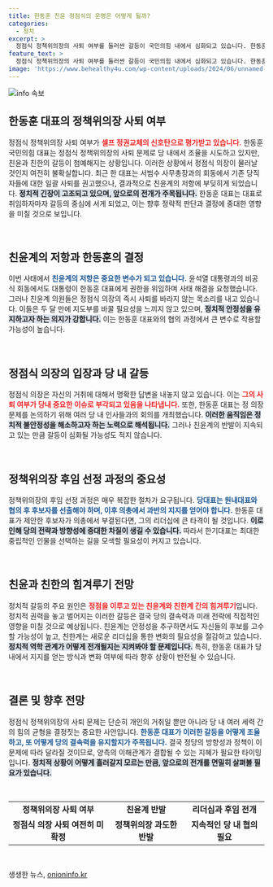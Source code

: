 ```yaml
---
title: 한동훈 친윤 정점식의 운명은 어떻게 될까?
categories:
  - 정치
excerpt: >
  정점식 정책위의장의 사퇴 여부를 둘러싼 갈등이 국민의힘 내에서 심화되고 있습니다. 한동훈 대표와 친윤계의 힘겨루기가 예상되며, 정책위의장 교체가 당의 미래를 좌우할 것으로 보입니다. 과연 새로운 돌파구는 마련될 수 있을까요?
feature_text: >
  정점식 정책위의장의 사퇴 여부를 둘러싼 갈등이 국민의힘 내에서 심화되고 있습니다. 한동훈 대표와 친윤계의 힘겨루기가 예상되며, 정책위의장 교체가 당의 미래를 좌우할 것으로 보입니다. 과연 새로운 돌파구는 마련될 수 있을까요?
image: 'https://www.behealthy4u.com/wp-content/uploads/2024/06/unnamed-file.png'
---
```


<p><img src="https://www.behealthy4u.com/wp-content/uploads/2024/06/unnamed-file.png" alt="info 속보" /></p>

<h2 data-ke-size="size26">한동훈 대표의 정책위의장 사퇴 여부</h2>

<p data-ke-size="size16">정점식 정책위의장 사퇴 여부가 <b><span style="color: #ee2323;">셀프 정권교체의 신호탄으로 평가받고 있습니다.</span></b> 한동훈 국민의힘 대표는 정점식 정책위의장의 사퇴 문제로 당 내에서 조율을 시도하고 있지만, 친윤과 친한의 갈등이 첨예해지는 상황입니다. 이러한 상황에서 정점식 의장이 물러날 것인지 여전히 불확실합니다. 최근 한 대표는 서범수 사무총장과의 회동에서 기존 당직자들에 대한 일괄 사퇴를 권고했으나, 결과적으로 친윤계의 저항에 부딪히게 되었습니다. <b><span style="background-color: #21538527;">정치적 긴장이 고조되고 있으며, 앞으로의 전개가 주목됩니다.</span></b> 한동훈 대표는 대표로 취임하자마자 갈등의 중심에 서게 되었고, 이는 향후 정략적 판단과 결정에 중대한 영향을 미칠 것으로 보입니다.</p>

<p data-ke-size="size16">&nbsp;</p>

<h2 data-ke-size="size26">친윤계의 저항과 한동훈의 결정</h2>

<p data-ke-size="size16">이번 사태에서 <b><span style="color: #1a5490;">친윤계의 저항은 중요한 변수가 되고 있습니다.</span></b> 윤석열 대통령과의 비공식 회동에서도 대통령이 한동훈 대표에게 권한을 위임하며 사태 해결을 요청했습니다. 그러나 친윤계 의원들은 정점식 의장의 즉시 사퇴를 바라지 않는 목소리를 내고 있습니다. 이들은 두 달 만에 지도부를 바꿀 필요성을 느끼지 않고 있으며, <b><span style="background-color: #21538527;">정치적 안정성을 유지하고자 하는 의지가 강합니다.</span></b> 이는 한동훈 대표와의 협의 과정에서 큰 변수로 작용할 가능성이 높습니다.</p>

<p data-ke-size="size16">&nbsp;</p>

<h2 data-ke-size="size26">정점식 의장의 입장과 당 내 갈등</h2>

<p data-ke-size="size16">정점식 의장은 자신의 거취에 대해서 명확한 답변을 내놓지 않고 있습니다. 이는 <b><span style="color: #ee2323;">그의 사퇴 여부가 당내 중요한 이슈로 부각되고 있음을 나타냅니다.</span></b> 또한, 한동훈 대표는 정 의장 문제를 논의하기 위해 여러 당 내 인사들과의 회의를 개최했습니다. <b><span style="background-color: #21538527;">이러한 움직임은 정치적 불안정성을 해소하고자 하는 노력으로 해석됩니다.</span></b> 그러나 친윤계의 반발이 지속되고 있는 만큼 갈등이 심화될 가능성도 적지 않습니다.</p>

<p data-ke-size="size16">&nbsp;</p>

<h2 data-ke-size="size26">정책위의장 후임 선정 과정의 중요성</h2>

<p data-ke-size="size16">정책위의장의 후임 선정 과정은 매우 복잡한 절차가 요구됩니다. <b><span style="color: #1a5490;">당대표는 원내대표와 협의 후 후보자를 선출해야 하며, 이후 의총에서 과반의 지지를 얻어야 합니다.</span></b> 한동훈 대표가 제안한 후보자가 의총에서 부결된다면, 그의 리더십에 큰 타격이 될 것입니다. <b><span style="background-color: #21538527;">이로 인해 당의 전략과 방향성에 중대한 차질이 생길 수 있습니다.</span></b> 따라서 한기대표는 최대한 중립적인 인물을 선택하는 길을 모색할 필요성이 커지고 있습니다.</p>

<p data-ke-size="size16">&nbsp;</p>

<h2 data-ke-size="size26">친윤과 친한의 힘겨루기 전망</h2>

<p data-ke-size="size16">정치적 갈등의 주요 원인은 <b><span style="color: #ee2323;">정점을 이루고 있는 친윤계와 친한계 간의 힘겨루기</span></b>입니다. 정치적 권력을 놓고 벌어지는 이러한 갈등은 결국 당의 결속력과 미래 전략에 직접적인 영향을 미칠 것으로 예상됩니다. 친윤계는 안정성을 추구하면서도 자신들의 후보를 고수할 가능성이 높고, 친한계는 새로운 리더십을 통한 변화의 필요성을 절감하고 있습니다. <b><span style="background-color: #21538527;">정치적 역학 관계가 어떻게 전개될지는 지켜봐야 할 문제입니다.</span></b> 특히, 한동훈 대표가 당 내에서 지지를 얻는 방식과 변화 여부에 따라 향후 상황이 반전될 수 있습니다.</p>

<p data-ke-size="size16">&nbsp;</p>

<h2 data-ke-size="size26">결론 및 향후 전망</h2>

<p data-ke-size="size16">정점식 정책위의장의 사퇴 문제는 단순히 개인의 거취일 뿐만 아니라 당 내 여러 세력 간의 힘의 균형을 결정짓는 중요한 사안입니다. <b><span style="color: #1a5490;">한동훈 대표가 이러한 갈등을 어떻게 조율하고, 또 어떻게 당의 결속력을 유지할지가 주목됩니다.</span></b> 결국 정당의 방향성과 정책이 이 문제에 따라 달라질 것이므로, 양측의 이해관계가 결합될 수 있는 지혜가 필요한 타이밍입니다. <b><span style="background-color: #21538527;">정치적 상황이 어떻게 흘러갈지 모르는 만큼, 앞으로의 전개를 면밀히 살펴볼 필요가 있습니다.</span></b></p>

<p data-ke-size="size16">&nbsp;</p>

<table style="width: 100%;">
  <tr>
    <td style="text-align: center; height: 17px;"><b>정책위의장 사퇴 여부</b></td>
    <td style="text-align: center; height: 17px;"><b>친윤계 반발</b></td>
    <td style="text-align: center; height: 17px;"><b>리더십과 후임 전개</b></td>
  </tr>
  <tr>
    <td style="text-align: center; height: 17px;"><b>정점식 의장 사퇴 여전히 미확정</b></td>
    <td style="text-align: center; height: 17px;"><b>정책위의장 과도한 반발</b></td>
    <td style="text-align: center; height: 17px;"><b>지속적인 당 내 협의 필요</b></td>
  </tr>
</table>

<p data-ke-size="size16">&nbsp;</p>
생생한 뉴스, <a href="https://onioninfo.kr" rel="dofollow">onioninfo.kr</a>


